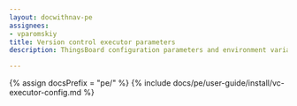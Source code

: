 ```yaml
---
layout: docwithnav-pe
assignees:
- vparomskiy
title: Version control executor parameters
description: ThingsBoard configuration parameters and environment variables

---
```


{% assign docsPrefix = "pe/" %}
{% include docs/pe/user-guide/install/vc-executor-config.md %}

